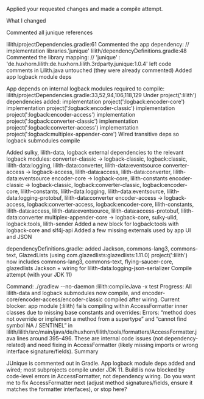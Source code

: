 Applied your requested changes and made a compile attempt.

What I changed

Commented all junique references

lilith/projectDependencies.gradle:61
Commented the app dependency:
// implementation libraries.'junique'
lilith/dependencyDefinitions.gradle:48
Commented the library mapping:
// 'junique' : 'de.huxhorn.lilith:de.huxhorn.lilith.3rdparty.junique:1.0.4'
left code comments in Lilith.java untouched (they were already commented)
Added app logback module deps

App depends on internal logback modules required to compile:
lilith/projectDependencies.gradle:33,52,94,106,118,129
Under project(':lilith') dependencies added:
implementation project(':logback:encoder-core')
implementation project(':logback:encoder-classic')
implementation project(':logback:encoder-access')
implementation project(':logback:converter-classic')
implementation project(':logback:converter-access')
implementation project(':logback:multiplex-appender-core')
Wired transitive deps so logback submodules compile

Added sulky, lilith-data, logback external dependencies to the relevant logback modules:
converter-classic → logback-classic, logback:classic, lilith-data:logging, lilith-data:converter, lilith-data:eventsource
converter-access → logback-access, lilith-data:access, lilith-data:converter, lilith-data:eventsource
encoder-core → logback-core, lilith-constants
encoder-classic → logback-classic, logback:converter-classic, logback:encoder-core, lilith-constants, lilith-data:logging, lilith-data:eventsource, lilith-data:logging-protobuf, lilith-data:converter
encoder-access → logback-access, logback:converter-access, logback:encoder-core, lilith-constants, lilith-data:access, lilith-data:eventsource, lilith-data:access-protobuf, lilith-data:converter
multiplex-appender-core → logback-core, sulky-ulid, logback:tools, lilith-sender
Added a new block for logback:tools with logback-core and slf4j-api
Added a few missing externals used by app UI and JSON

dependencyDefinitions.gradle: added Jackson, commons-lang3, commons-text, GlazedLists (using com.glazedlists:glazedlists:1.11.0)
project(':lilith') now includes commons-lang3, commons-text, flying-saucer-core, glazedlists
Jackson + wiring for lilith-data:logging-json-serializer
Compile attempt (with your JDK 11)

Command: ./gradlew --no-daemon :lilith:compileJava -x test
Progress: All lilith-data and logback submodules now compile, and encoder-core/encoder-access/encoder-classic compiled after wiring.
Current blocker: app module (:lilith) fails compiling within AccessFormatter inner classes due to missing base constants and overrides:
Errors: “method does not override or implement a method from a supertype” and “cannot find symbol NA / SENTINEL” in lilith/lilith/src/main/java/de/huxhorn/lilith/tools/formatters/AccessFormatter.java lines around 395–496.
These are internal code issues (not dependency-related) and need fixing in AccessFormatter (likely missing imports or wrong interface signature/fields).
Summary

JUnique is commented out in Gradle.
App logback module deps added and wired; most subprojects compile under JDK 11.
Build is now blocked by code-level errors in AccessFormatter, not dependency wiring.
Do you want me to fix AccessFormatter next (adjust method signatures/fields, ensure it matches the formatter interfaces), or stop here?
